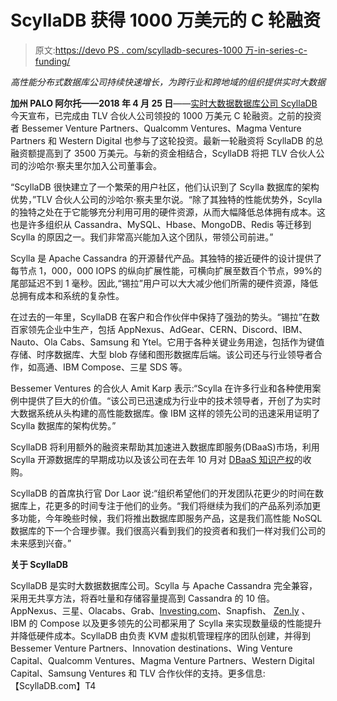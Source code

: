 # ScyllaDB 获得 1000 万美元的 C 轮融资

> 原文:[https://devo PS . com/scylladb-secures-1000 万-in-series-c-funding/](https://devops.com/scylladb-secures-10-million-in-series-c-funding/)

*高性能分布式数据库公司持续快速增长，为跨行业和跨地域的组织提供实时大数据*

**加州 PALO 阿尔托——2018 年 4 月 25 日**——[实时大数据数据库公司 ScyllaDB](http://www.scylladb.com/) 今天宣布，已完成由 TLV 合伙人公司领投的 1000 万美元 C 轮融资。之前的投资者 Bessemer Venture Partners、Qualcomm Ventures、Magma Venture Partners 和 Western Digital 也参与了这轮投资。最新一轮融资将 ScyllaDB 的总融资额提高到了 3500 万美元。与新的资金相结合，ScyllaDB 将把 TLV 合伙人公司的沙哈尔·察夫里尔加入公司董事会。

“ScyllaDB 很快建立了一个繁荣的用户社区，他们认识到了 Scylla 数据库的架构优势，”TLV 合伙人公司的沙哈尔·察夫里尔说。“除了其独特的性能优势外，Scylla 的独特之处在于它能够充分利用可用的硬件资源，从而大幅降低总体拥有成本。这也是许多组织从 Cassandra、MySQL、Hbase、MongoDB、Redis 等迁移到 Scylla 的原因之一。我们非常高兴能加入这个团队，带领公司前进。”

Scylla 是 Apache Cassandra 的开源替代产品。其独特的接近硬件的设计提供了每节点 1，000，000 IOPS 的纵向扩展性能，可横向扩展至数百个节点，99%的尾部延迟不到 1 毫秒。因此,“锡拉”用户可以大大减少他们所需的硬件资源，降低总拥有成本和系统的复杂性。

在过去的一年里，ScyllaDB 在客户和合作伙伴中保持了强劲的势头。“锡拉”在数百家领先企业中生产，包括 AppNexus、AdGear、CERN、Discord、IBM、Nauto、Ola Cabs、Samsung 和 Ytel。它用于各种关键业务用途，包括作为键值存储、时序数据库、大型 blob 存储和图形数据库后端。该公司还与行业领导者合作，如高通、IBM Compose、三星 SDS 等。

Bessemer Ventures 的合伙人 Amit Karp 表示:“Scylla 在许多行业和各种使用案例中提供了巨大的价值。“该公司已迅速成为行业中的技术领导者，开创了为实时大数据系统从头构建的高性能数据库。像 IBM 这样的领先公司的迅速采用证明了 Scylla 数据库的架构优势。”

ScyllaDB 将利用额外的融资来帮助其加速进入数据库即服务(DBaaS)市场，利用 Scylla 开源数据库的早期成功以及该公司在去年 10 月对 [DBaaS 知识产权](https://www.scylladb.com/press-release/scylladb-acquires-seastar-io-database-service-technology/)的收购。

ScyllaDB 的首席执行官 Dor Laor 说:“组织希望他们的开发团队花更少的时间在数据库上，花更多的时间专注于他们的业务。“我们将继续为我们的产品系列添加更多功能，今年晚些时候，我们将推出数据库即服务产品，这是我们高性能 NoSQL 数据库的下一个合理步骤。我们很高兴看到我们的投资者和我们一样对我们公司的未来感到兴奋。”

**关于 ScyllaDB**

ScyllaDB 是实时大数据数据库公司。Scylla 与 Apache Cassandra 完全兼容，采用无共享方法，将吞吐量和存储容量提高到 Cassandra 的 10 倍。AppNexus、三星、Olacabs、Grab、[Investing.com](http://Investing.com)、Snapfish、 [Zen.ly](http://Zen.ly) 、IBM 的 Compose 以及更多领先的公司都采用了 Scylla 来实现数量级的性能提升并降低硬件成本。ScyllaDB 由负责 KVM 虚拟机管理程序的团队创建，并得到 Bessemer Venture Partners、Innovation destinations、Wing Venture Capital、Qualcomm Ventures、Magma Venture Partners、Western Digital Capital、Samsung Ventures 和 TLV 合作伙伴的支持。更多信息:【ScyllaDB.com】T4

# #